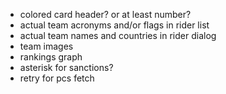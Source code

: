 - colored card header? or at least number?
- actual team acronyms and/or flags in rider list
- actual team names and countries in rider dialog
- team images
- rankings graph
- asterisk for sanctions?
- retry for pcs fetch
